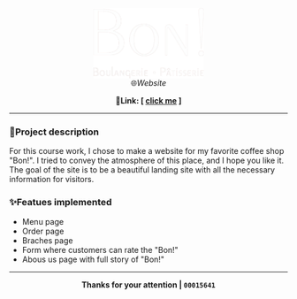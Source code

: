 
<!-- ![bon_logo](img/logo.png) -->
<p align="center">
<img src="img/logo.png" alt="drawing" width="200" align="center"/><br>
🌐<i>Website</i>
</p>

<p align="center">
<b>🔗Link: [ <a href="https://stately-figolla-8a1f00.netlify.app/">click me</a> ]</b>
</p>
<hr>

### 📃Project description
For this course work, I chose to make a website for my favorite coffee shop "Bon!". I tried to convey the atmosphere of this place, and I hope you like it.
The goal of the site is to be a beautiful landing site with all the necessary information for visitors.

### ✨Featues implemented
- Menu page
- Order page
- Braches page
- Form where customers can rate the "Bon!"
- Abous us page with full story of "Bon!"

---
<!--
### 🧱Project structure and plan
*Here is some "gorgeous illustrations" that I created in Paint*\
![initial_plan](img/PLAN.png)
*Note that the final structure may differ*

*How ```style/js``` files were organized*
![file_dependecies](img/FILE-SCHEME.png)
-->
<p align="center">
<b>Thanks for your attention | <code>00015641</code></b>
</p>
